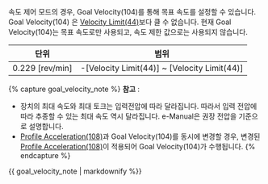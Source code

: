 속도 제어 모드의 경우, Goal Velocity(104)를 통해 목표 속도를 설정할 수 있습니다. Goal Velocity(104) 은 [Velocity Limit(44)](#velocity-limit44)보다 클 수 없습니다. 현재 Goal Velocity(104)는 목표 속도로만 사용되고, 속도 제한 값으로는 사용되지 않습니다.

|      단위       |                   범위                   |
|:---------------:|:----------------------------------------:|
| 0.229 [rev/min] | -[Velocity Limit(44)] ~ [Velocity Limit(44)] |

{% capture goal_velocity_note %}
**참고** : 
- 장치의 최대 속도와 최대 토크는 입력전압에 따라 달라집니다. 따라서 입력 전압에 따라 추종할 수 있는 최대 속도 역시 달라집니다. e-Manual은 권장 전압을 기준으로 설명합니다.
- [Profile Acceleration(108)](#profile-acceleration108)과 Goal Velocity(104)를 동시에 변경할 경우, 변경된 [Profile Acceleration(108)](#profile-acceleration108)이 적용되어 Goal Velocity(104)가 수행됩니다.
{% endcapture %}
<div class = "notice">{{ goal_velocity_note | markdownify %}}</div>
